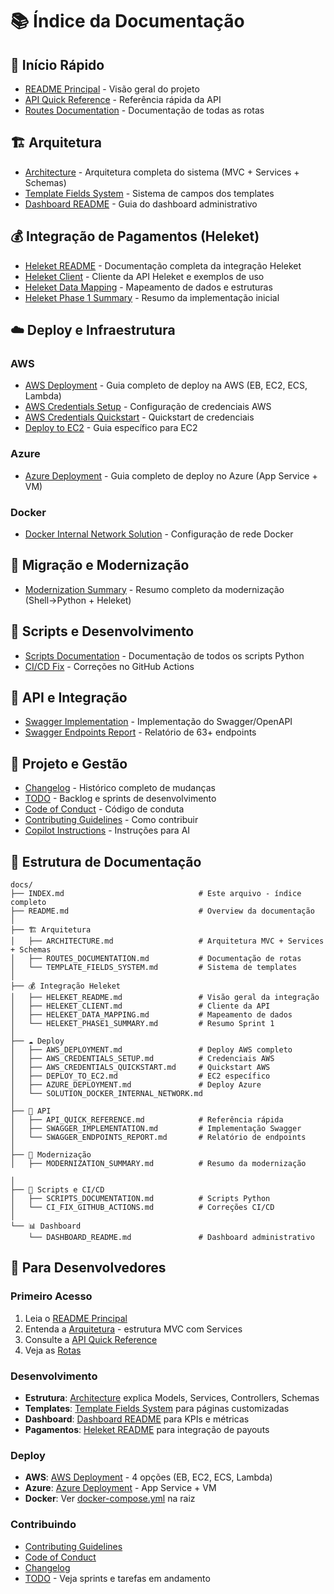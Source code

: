 # 📚 Índice da Documentação

## 🚀 Início Rápido

- [README Principal](../README.md) - Visão geral do projeto
- [API Quick Reference](API_QUICK_REFERENCE.md) - Referência rápida da API
- [Routes Documentation](ROUTES_DOCUMENTATION.md) - Documentação de todas as rotas

## 🏗️ Arquitetura

- [Architecture](ARCHITECTURE.md) - Arquitetura completa do sistema (MVC + Services + Schemas)
- [Template Fields System](TEMPLATE_FIELDS_SYSTEM.md) - Sistema de campos dos templates
- [Dashboard README](DASHBOARD_README.md) - Guia do dashboard administrativo

## 💰 Integração de Pagamentos (Heleket)

- [Heleket README](HELEKET_README.md) - Documentação completa da integração Heleket
- [Heleket Client](HELEKET_CLIENT.md) - Cliente da API Heleket e exemplos de uso
- [Heleket Data Mapping](HELEKET_DATA_MAPPING.md) - Mapeamento de dados e estruturas
- [Heleket Phase 1 Summary](HELEKET_PHASE1_SUMMARY.md) - Resumo da implementação inicial

## ☁️ Deploy e Infraestrutura

### AWS

- [AWS Deployment](AWS_DEPLOYMENT.md) - Guia completo de deploy na AWS (EB, EC2, ECS, Lambda)
- [AWS Credentials Setup](AWS_CREDENTIALS_SETUP.md) - Configuração de credenciais AWS
- [AWS Credentials Quickstart](AWS_CREDENTIALS_QUICKSTART.md) - Quickstart de credenciais
- [Deploy to EC2](DEPLOY_TO_EC2.md) - Guia específico para EC2

### Azure

- [Azure Deployment](AZURE_DEPLOYMENT.md) - Guia completo de deploy no Azure (App Service + VM)

### Docker

- [Docker Internal Network Solution](SOLUTION_DOCKER_INTERNAL_NETWORK.md) - Configuração de rede Docker

## 🔄 Migração e Modernização

- [Modernization Summary](MODERNIZATION_SUMMARY.md) - Resumo completo da modernização (Shell→Python + Heleket)

## 🔧 Scripts e Desenvolvimento

- [Scripts Documentation](SCRIPTS_DOCUMENTATION.md) - Documentação de todos os scripts Python
- [CI/CD Fix](CI_FIX_GITHUB_ACTIONS.md) - Correções no GitHub Actions

## 🔌 API e Integração

- [Swagger Implementation](SWAGGER_IMPLEMENTATION.md) - Implementação do Swagger/OpenAPI
- [Swagger Endpoints Report](SWAGGER_ENDPOINTS_REPORT.md) - Relatório de 63+ endpoints

## 📝 Projeto e Gestão

- [Changelog](../CHANGELOG.md) - Histórico completo de mudanças
- [TODO](../TODO.md) - Backlog e sprints de desenvolvimento
- [Code of Conduct](../CODE_OF_CONDUCT.md) - Código de conduta
- [Contributing Guidelines](../.github/CONTRIBUTING.md) - Como contribuir
- [Copilot Instructions](../.github/copilot-instructions.md) - Instruções para AI

## 📂 Estrutura de Documentação

```
docs/
├── INDEX.md                              # Este arquivo - índice completo
├── README.md                             # Overview da documentação
│
├── 🏗️ Arquitetura
│   ├── ARCHITECTURE.md                   # Arquitetura MVC + Services + Schemas
│   ├── ROUTES_DOCUMENTATION.md           # Documentação de rotas
│   └── TEMPLATE_FIELDS_SYSTEM.md         # Sistema de templates
│
├── 💰 Integração Heleket
│   ├── HELEKET_README.md                 # Visão geral da integração
│   ├── HELEKET_CLIENT.md                 # Cliente da API
│   ├── HELEKET_DATA_MAPPING.md           # Mapeamento de dados
│   └── HELEKET_PHASE1_SUMMARY.md         # Resumo Sprint 1
│
├── ☁️ Deploy
│   ├── AWS_DEPLOYMENT.md                 # Deploy AWS completo
│   ├── AWS_CREDENTIALS_SETUP.md          # Credenciais AWS
│   ├── AWS_CREDENTIALS_QUICKSTART.md     # Quickstart AWS
│   ├── DEPLOY_TO_EC2.md                  # EC2 específico
│   ├── AZURE_DEPLOYMENT.md               # Deploy Azure
│   └── SOLUTION_DOCKER_INTERNAL_NETWORK.md
│
├── 🔌 API
│   ├── API_QUICK_REFERENCE.md            # Referência rápida
│   ├── SWAGGER_IMPLEMENTATION.md         # Implementação Swagger
│   └── SWAGGER_ENDPOINTS_REPORT.md       # Relatório de endpoints
│
├── 🔄 Modernização
│   ├── MODERNIZATION_SUMMARY.md          # Resumo da modernização

│
├── 🔧 Scripts e CI/CD
│   ├── SCRIPTS_DOCUMENTATION.md          # Scripts Python
│   └── CI_FIX_GITHUB_ACTIONS.md          # Correções CI/CD
│
└── 📊 Dashboard
    └── DASHBOARD_README.md               # Dashboard administrativo
```

## 🎯 Para Desenvolvedores

### Primeiro Acesso

1. Leia o [README Principal](../README.md)
2. Entenda a [Arquitetura](ARCHITECTURE.md) - estrutura MVC com Services
3. Consulte a [API Quick Reference](API_QUICK_REFERENCE.md)
4. Veja as [Rotas](ROUTES_DOCUMENTATION.md)

### Desenvolvimento

- **Estrutura**: [Architecture](ARCHITECTURE.md) explica Models, Services, Controllers, Schemas
- **Templates**: [Template Fields System](TEMPLATE_FIELDS_SYSTEM.md) para páginas customizadas
- **Dashboard**: [Dashboard README](DASHBOARD_README.md) para KPIs e métricas
- **Pagamentos**: [Heleket README](HELEKET_README.md) para integração de payouts

### Deploy

- **AWS**: [AWS Deployment](AWS_DEPLOYMENT.md) - 4 opções (EB, EC2, ECS, Lambda)
- **Azure**: [Azure Deployment](AZURE_DEPLOYMENT.md) - App Service + VM
- **Docker**: Ver [docker-compose.yml](../docker-compose.yml) na raiz

### Contribuindo

- [Contributing Guidelines](../.github/CONTRIBUTING.md)
- [Code of Conduct](../CODE_OF_CONDUCT.md)
- [Changelog](../CHANGELOG.md)
- [TODO](../TODO.md) - Veja sprints e tarefas em andamento
